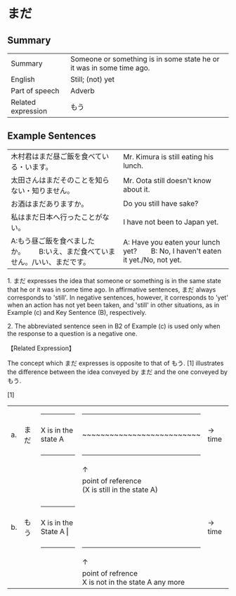 # まだ

## Summary

<table><tr>   <td>Summary</td>   <td>Someone or something is in some state he or it was in some time ago.</td></tr><tr>   <td>English</td>   <td>Still; (not) yet</td></tr><tr>   <td>Part of speech</td>   <td>Adverb</td></tr><tr>   <td>Related expression</td>   <td>もう</td></tr></table>

## Example Sentences

<table><tr>   <td>木村君はまだ昼ご飯を食べている・います。</td>   <td>Mr. Kimura is still eating his lunch.</td></tr><tr>   <td>太田さんはまだそのことを知らない・知りません。</td>   <td>Mr. Oota still doesn't know about it.</td></tr><tr>   <td>お酒はまだありますか。</td>   <td>Do you still have sake?</td></tr><tr>   <td>私はまだ日本へ行ったことがない。</td>   <td>I have not been to Japan yet.</td></tr><tr>   <td>A:もう昼ご飯を食べましたか。  B:いえ、まだ食べていません。/いい、まだです。</td>   <td>A: Have you eaten your lunch yet?&emsp;&emsp;B: No, I haven't eaten it yet./No, not yet.</td></tr></table>

<p>1. <span class="cloze">まだ</span> expresses the idea that someone or something is in the same state that he or it was in some time ago. In affirmative sentences, <span class="cloze">まだ</span> always corresponds to 'still'. In negative sentences, however, it corresponds to 'yet' when an action has not yet been taken, and 'still' in other situations, as in Example (c) and Key Sentence (B), respectively.</p>  <p>2. The abbreviated sentence seen in B2 of Example (c) is used only when the response to a question is a negative one.</p>  <p>【Related Expression】</p>  <p>The concept which <span class="cloze">まだ</span> expresses is opposite to that of もう. [1] illustrates the difference between the idea conveyed by <span class="cloze">まだ</span> and the one conveyed by もう. </p>  <p>[1]</p>  <table class="table"> <tbody> <tr class="tr"> <td class="td"></td> <td class="td"></td> <td class="td"><hr></td> <td class="td"><hr></td> <td class="td"></td> </tr> <tr class="tr"> <td class="td">a.</td> <td class="td"> <span class="cloze">まだ</span></td> <td class="td">X is in the state A</td> <td class="td">~~~~~~~~~~~~~~~~~~~~~~~~~~</td> <td class="td">→ time</td> </tr> <tr class="tr"> <td class="td"></td> <td class="td"></td> <td class="td"><hr></td> <td class="td"><hr></td> <td class="td"></td> </tr> <tr class="tr"> <td class="td"></td> <td class="td"></td> <td class="td"></td> <td class="td">↑</td> <td class="td"></td> </tr> <tr class="tr"> <td class="td"></td> <td class="td"></td> <td class="td"></td> <td class="td">point of reference<br>(X is still in the state A)</td> <td class="td"> </tr> <tr class="tr"> <td class="td"></td><div class="divide"></div></td> </tr> <tr class="tr"> <td class="td"></td> <td class="td"></td> <td class="td"><hr></td> <td class="td"></td> <td class="td"></td> </tr> <tr class="tr"> <td class="td">b. </td> <td class="td">もう</td> <td class="td">X is in the State A⎪</td> <td class="td"></td> <td class="td">→ time</td> </tr> <tr class="tr"> <td class="td"></td> <td class="td"></td> <td class="td"><hr></td> <td class="td"><hr></td> <td class="td"></td> </tr> <tr class="tr"> <td class="td"></td> <td class="td"></td> <td class="td"></td> <td class="td">↑</td> <td class="td"></td> </tr> <tr class="tr"> <td class="td"></td> <td class="td"></td> <td class="td"></td> <td class="td">point of refrence<br>X is not in the state A any more</td> <td class="td"></td> </tr> </tbody> </table>

